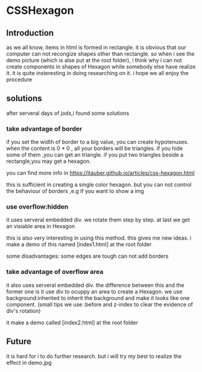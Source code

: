 # CSSHexagon

## Introduction

as we all know, items in html is formed in rectangle. it is obvious that our computer can not recongize shapes other than rectangle. so
when i see the demo picture (which is alse put at the root folder), i think why i can not create components in shapes of Hexagon while 
somebody else have realize it.
it is quite insteresting in doing researching on it. i hope we all enjoy the procedure

## solutions
after serveral days of jods,i found some solutions 

### take advantage of border
if you set the width of border to a big value, you can create  hypotenuses. when the content is 0 * 0 , all your borders will be 
triangles. if you hide some of them ,you can get an triangle. if you put two triangles beside a rectangle,you may get a hexagon.

you can find more info in https://jtauber.github.io/articles/css-hexagon.html

this is sufficient in creating a single color hexagon. but you can not control the behaviour of borders ,e.g  if you want to show a img

### use overflow:hidden
it uses serveral embedded div. we rotate them step by step. at last we get an visiable area in Hexagon  

this is also very interesting in using this method. this gives me new ideas. i make a demo of this named [index1.html] at the root folder

some disadvantages: 
  some edges are tough
  can not add borders

### take advantage of overflow area
it also uses serveral embedded div. the difference between this and the former one is it use div to ocuppy an area to create a 
Hexagon.
we use background:inherited   to inherit the background and make it looks like one component.
(small tips we use :before and z-index to clear the evidence of div's rotation)

it make a demo called [index2.html] at the root folder

## Future
it is hard for i to do further research. but i will try my best to realize the effect in demo.jpg
